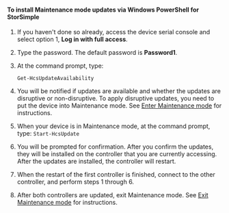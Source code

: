 <properties
   pageTitle="Install Maintenance mode updates"
   description="Explains how to use Windows PowerShell for StorSimple to install maintenance mode updates."
   services="storsimple"
   documentationCenter="NA"
   authors="SharS"
   manager="adinah"
   editor="tysonn" />
<tags 
   ms.service="storsimple"
   ms.devlang="NA"
   ms.topic="article"
   ms.tgt_pltfrm="NA"
   ms.workload="TBD"
   ms.date="04/21/2015"
   ms.author="v-sharos" />

#### To install Maintenance mode updates via Windows PowerShell for StorSimple

1. If you haven't done so already, access the device serial console and select option 1, **Log in with full access**. 

2. Type the password. The default password is **Password1**.

3. At the command prompt, type:

     `Get-HcsUpdateAvailability` 
    
4. You will be notified if updates are available and whether the updates are disruptive or non-disruptive. To apply disruptive updates, you need to put the device into Maintenance mode. See [Enter Maintenance mode](#enter-maintenance-mode) for instructions.

5. When your device is in Maintenance mode, at the command prompt, type: `Start-HcsUpdate`

6. You will be prompted for confirmation. After you confirm the updates, they will be installed on the controller that you are currently accessing. After the updates are installed, the controller will restart. 

7. When the restart of the first controller is finished, connect to the other controller, and perform steps 1 through 6.

8. After both controllers are updated, exit Maintenance mode. See [Exit Maintenance mode](#exit-maintenance-mode) for instructions.
